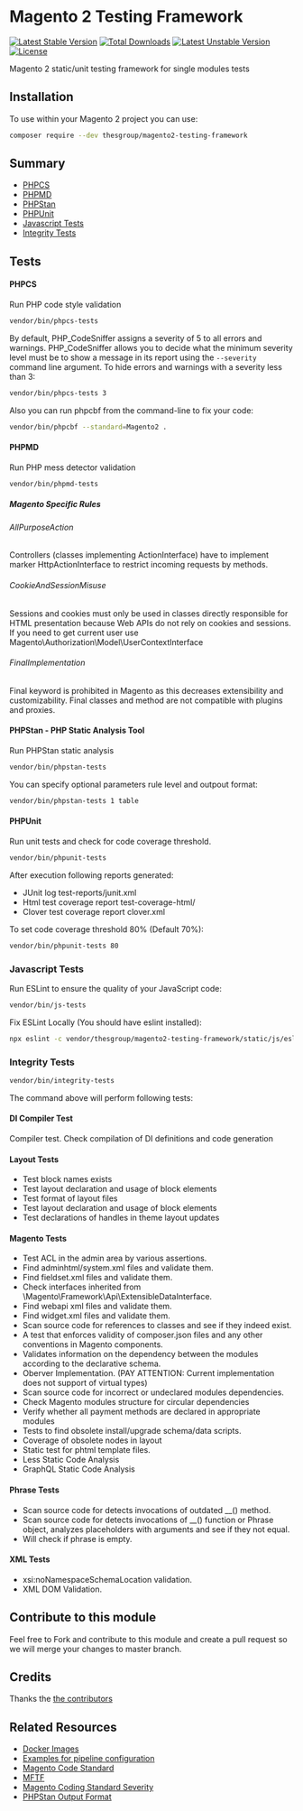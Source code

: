 # Magento 2 Testing Framework
[![Latest Stable Version](https://poser.pugx.org/thesgroup/magento2-testing-framework/v)](//packagist.org/packages/thesgroup/magento2-testing-framework) [![Total Downloads](https://poser.pugx.org/thesgroup/magento2-testing-framework/downloads)](//packagist.org/packages/thesgroup/magento2-testing-framework) [![Latest Unstable Version](https://poser.pugx.org/thesgroup/magento2-testing-framework/v/unstable)](//packagist.org/packages/thesgroup/magento2-testing-framework) [![License](https://poser.pugx.org/thesgroup/magento2-testing-framework/license)](//packagist.org/packages/thesgroup/magento2-testing-framework)

Magento 2 static/unit testing framework for single modules tests

## Installation
To use within your Magento 2 project you can use:

```bash
composer require --dev thesgroup/magento2-testing-framework
```

## Summary
- [PHPCS](https://github.com/sashas777/magento2-testing-framework#phpcs)
- [PHPMD](https://github.com/sashas777/magento2-testing-framework#phpmd)
- [PHPStan](https://github.com/sashas777/magento2-testing-framework#phpstan---php-static-analysis-tool)
- [PHPUnit](https://github.com/sashas777/magento2-testing-framework#phpunit)
- [Javascript Tests](https://github.com/sashas777/magento2-testing-framework#javascript-tests)
- [Integrity Tests](https://github.com/sashas777/magento2-testing-framework#integrity-tests)

## Tests

#### PHPCS
Run PHP code style validation

```bash
vendor/bin/phpcs-tests
```
By default, PHP_CodeSniffer assigns a severity of 5 to all errors and warnings. PHP_CodeSniffer allows you to decide what the minimum severity level must be to show a message in its report using the `--severity` command line argument.
To hide errors and warnings with a severity less than 3:
```bash
vendor/bin/phpcs-tests 3
```

Also you can run phpcbf from the command-line to fix your code:
```bash
vendor/bin/phpcbf --standard=Magento2 .
```
  
#### PHPMD
Run PHP mess detector validation

```bash
vendor/bin/phpmd-tests
```

##### Magento Specific Rules
###### AllPurposeAction
Controllers (classes implementing ActionInterface) have to implement marker Http<Method>ActionInterface
to restrict incoming requests by methods.

###### CookieAndSessionMisuse
Sessions and cookies must only be used in classes directly responsible for HTML presentation because Web APIs do not
rely on cookies and sessions. If you need to get current user use Magento\Authorization\Model\UserContextInterface

###### FinalImplementation
Final keyword is prohibited in Magento as this decreases extensibility and customizability.
Final classes and method are not compatible with plugins and proxies.

#### PHPStan - PHP Static Analysis Tool
Run PHPStan static analysis

```bash
vendor/bin/phpstan-tests
```

You can specify optional parameters rule level and outpout format:

```bash
vendor/bin/phpstan-tests 1 table
```

#### PHPUnit
Run unit tests and check for code coverage threshold.

```bash
vendor/bin/phpunit-tests
```
 
After execution following reports generated:
- JUnit log test-reports/junit.xml
- Html test coverage report test-coverage-html/
- Clover test coverage report clover.xml
 
To set code coverage threshold 80% (Default 70%):
```bash
vendor/bin/phpunit-tests 80
```
### Javascript Tests
Run ESLint to ensure the quality of your JavaScript code:
```bash
vendor/bin/js-tests
```
Fix ESLint Locally (You should have eslint installed):
```bash
npx eslint -c vendor/thesgroup/magento2-testing-framework/static/js/eslint/.eslintrc --ignore-pattern=vendor/** . --fix
```

### Integrity Tests
 
```bash
vendor/bin/integrity-tests
```
The command above will perform following tests:

#### DI Compiler Test
Compiler test. Check compilation of DI definitions and code generation

#### Layout Tests
- Test block names exists
- Test layout declaration and usage of block elements
- Test format of layout files
- Test layout declaration and usage of block elements
- Test declarations of handles in theme layout updates

#### Magento Tests
- Test ACL in the admin area by various assertions.
- Find adminhtml/system.xml files and validate them.
- Find fieldset.xml files and validate them.
- Check interfaces inherited from \Magento\Framework\Api\ExtensibleDataInterface.
- Find webapi xml files and validate them.
- Find widget.xml files and validate them.
- Scan source code for references to classes and see if they indeed exist.
- A test that enforces validity of composer.json files and any other conventions in Magento components.
- Validates information on the dependency between the modules according to the declarative schema.
- Oberver Implementation. (PAY ATTENTION: Current implementation does not support of virtual types)
- Scan source code for incorrect or undeclared modules dependencies.
- Check Magento modules structure for circular dependencies
- Verify whether all payment methods are declared in appropriate modules
- Tests to find obsolete install/upgrade schema/data scripts.
- Coverage of obsolete nodes in layout
- Static test for phtml template files.
- Less Static Code Analysis
- GraphQL Static Code Analysis

#### Phrase Tests
- Scan source code for detects invocations of outdated __() method.
- Scan source code for detects invocations of __() function or Phrase object, analyzes placeholders with arguments and see if they not equal.
- Will check if phrase is empty.

#### XML Tests
- xsi:noNamespaceSchemaLocation validation.
- XML DOM Validation.

## Contribute to this module
Feel free to Fork and contribute to this module and create a pull request so we will merge your changes to master branch.

## Credits
Thanks the [the contributors](https://github.com/sashas777/magento2-testing-framework/graphs/contributors)

## Related Resources
- [Docker Images](https://github.com/sashas777/magento-docker/)
- [Examples for pipeline configuration](https://github.com/sashas777/magento-docker-pipelines)
- [Magento Code Standard](https://github.com/magento/magento-coding-standard)
- [MFTF](https://github.com/magento/magento2-functional-testing-framework)
- [Magento Coding Standard Severity](https://github.com/magento/magento-coding-standard/blob/v5/Magento2/ruleset.xml)
- [PHPStan Output Format](https://phpstan.org/user-guide/output-format)